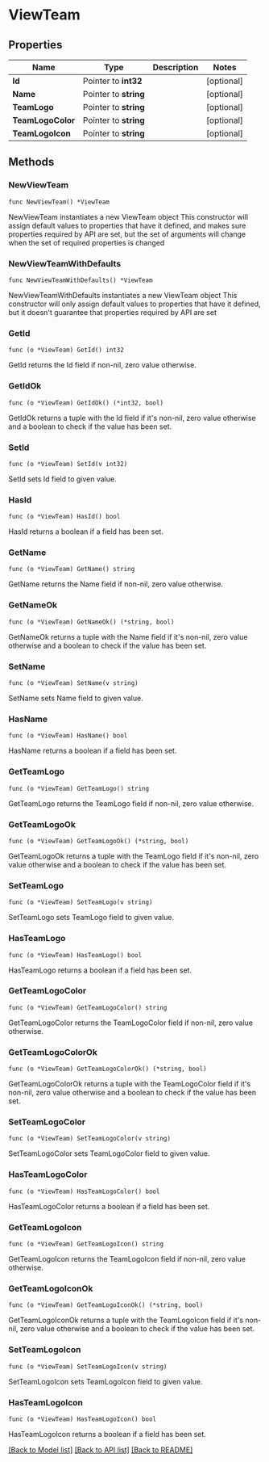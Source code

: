 # ViewTeam

## Properties

Name | Type | Description | Notes
------------ | ------------- | ------------- | -------------
**Id** | Pointer to **int32** |  | [optional] 
**Name** | Pointer to **string** |  | [optional] 
**TeamLogo** | Pointer to **string** |  | [optional] 
**TeamLogoColor** | Pointer to **string** |  | [optional] 
**TeamLogoIcon** | Pointer to **string** |  | [optional] 

## Methods

### NewViewTeam

`func NewViewTeam() *ViewTeam`

NewViewTeam instantiates a new ViewTeam object
This constructor will assign default values to properties that have it defined,
and makes sure properties required by API are set, but the set of arguments
will change when the set of required properties is changed

### NewViewTeamWithDefaults

`func NewViewTeamWithDefaults() *ViewTeam`

NewViewTeamWithDefaults instantiates a new ViewTeam object
This constructor will only assign default values to properties that have it defined,
but it doesn't guarantee that properties required by API are set

### GetId

`func (o *ViewTeam) GetId() int32`

GetId returns the Id field if non-nil, zero value otherwise.

### GetIdOk

`func (o *ViewTeam) GetIdOk() (*int32, bool)`

GetIdOk returns a tuple with the Id field if it's non-nil, zero value otherwise
and a boolean to check if the value has been set.

### SetId

`func (o *ViewTeam) SetId(v int32)`

SetId sets Id field to given value.

### HasId

`func (o *ViewTeam) HasId() bool`

HasId returns a boolean if a field has been set.

### GetName

`func (o *ViewTeam) GetName() string`

GetName returns the Name field if non-nil, zero value otherwise.

### GetNameOk

`func (o *ViewTeam) GetNameOk() (*string, bool)`

GetNameOk returns a tuple with the Name field if it's non-nil, zero value otherwise
and a boolean to check if the value has been set.

### SetName

`func (o *ViewTeam) SetName(v string)`

SetName sets Name field to given value.

### HasName

`func (o *ViewTeam) HasName() bool`

HasName returns a boolean if a field has been set.

### GetTeamLogo

`func (o *ViewTeam) GetTeamLogo() string`

GetTeamLogo returns the TeamLogo field if non-nil, zero value otherwise.

### GetTeamLogoOk

`func (o *ViewTeam) GetTeamLogoOk() (*string, bool)`

GetTeamLogoOk returns a tuple with the TeamLogo field if it's non-nil, zero value otherwise
and a boolean to check if the value has been set.

### SetTeamLogo

`func (o *ViewTeam) SetTeamLogo(v string)`

SetTeamLogo sets TeamLogo field to given value.

### HasTeamLogo

`func (o *ViewTeam) HasTeamLogo() bool`

HasTeamLogo returns a boolean if a field has been set.

### GetTeamLogoColor

`func (o *ViewTeam) GetTeamLogoColor() string`

GetTeamLogoColor returns the TeamLogoColor field if non-nil, zero value otherwise.

### GetTeamLogoColorOk

`func (o *ViewTeam) GetTeamLogoColorOk() (*string, bool)`

GetTeamLogoColorOk returns a tuple with the TeamLogoColor field if it's non-nil, zero value otherwise
and a boolean to check if the value has been set.

### SetTeamLogoColor

`func (o *ViewTeam) SetTeamLogoColor(v string)`

SetTeamLogoColor sets TeamLogoColor field to given value.

### HasTeamLogoColor

`func (o *ViewTeam) HasTeamLogoColor() bool`

HasTeamLogoColor returns a boolean if a field has been set.

### GetTeamLogoIcon

`func (o *ViewTeam) GetTeamLogoIcon() string`

GetTeamLogoIcon returns the TeamLogoIcon field if non-nil, zero value otherwise.

### GetTeamLogoIconOk

`func (o *ViewTeam) GetTeamLogoIconOk() (*string, bool)`

GetTeamLogoIconOk returns a tuple with the TeamLogoIcon field if it's non-nil, zero value otherwise
and a boolean to check if the value has been set.

### SetTeamLogoIcon

`func (o *ViewTeam) SetTeamLogoIcon(v string)`

SetTeamLogoIcon sets TeamLogoIcon field to given value.

### HasTeamLogoIcon

`func (o *ViewTeam) HasTeamLogoIcon() bool`

HasTeamLogoIcon returns a boolean if a field has been set.


[[Back to Model list]](../README.md#documentation-for-models) [[Back to API list]](../README.md#documentation-for-api-endpoints) [[Back to README]](../README.md)



